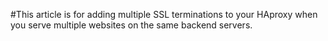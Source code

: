 #This article is for adding multiple SSL terminations to your HAproxy when you serve multiple websites on the same backend servers.

